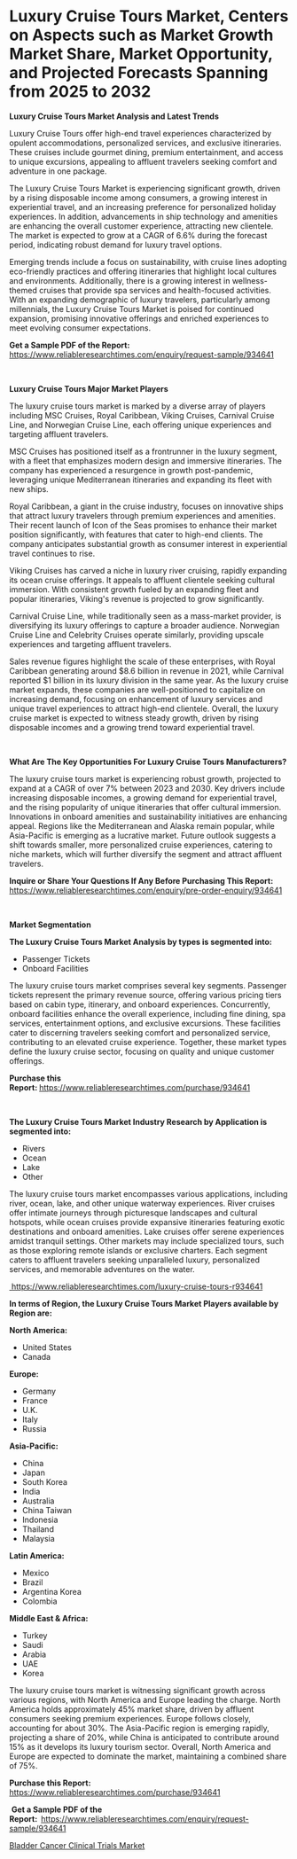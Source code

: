<p><h1>Luxury Cruise Tours Market, Centers on Aspects such as Market Growth Market Share, Market Opportunity, and Projected Forecasts Spanning from 2025 to 2032</h1></p><p><strong>Luxury Cruise Tours Market Analysis and Latest Trends</strong></p>
<p><p>Luxury Cruise Tours offer high-end travel experiences characterized by opulent accommodations, personalized services, and exclusive itineraries. These cruises include gourmet dining, premium entertainment, and access to unique excursions, appealing to affluent travelers seeking comfort and adventure in one package. </p><p>The Luxury Cruise Tours Market is experiencing significant growth, driven by a rising disposable income among consumers, a growing interest in experiential travel, and an increasing preference for personalized holiday experiences. In addition, advancements in ship technology and amenities are enhancing the overall customer experience, attracting new clientele. The market is expected to grow at a CAGR of 6.6% during the forecast period, indicating robust demand for luxury travel options. </p><p>Emerging trends include a focus on sustainability, with cruise lines adopting eco-friendly practices and offering itineraries that highlight local cultures and environments. Additionally, there is a growing interest in wellness-themed cruises that provide spa services and health-focused activities. With an expanding demographic of luxury travelers, particularly among millennials, the Luxury Cruise Tours Market is poised for continued expansion, promising innovative offerings and enriched experiences to meet evolving consumer expectations.</p></p>
<p><strong>Get a Sample PDF of the Report:&nbsp;</strong> <a href="https://www.reliableresearchtimes.com/enquiry/request-sample/934641?utm_campaign=3087&utm_medium=2&utm_source=Github&utm_content=ia&utm_term=07032025&utm_id=luxury-cruise-tours">https://www.reliableresearchtimes.com/enquiry/request-sample/934641</a></p>
<p>&nbsp;</p>
<p><strong>Luxury Cruise Tours Major Market Players</strong></p>
<p><p>The luxury cruise tours market is marked by a diverse array of players including MSC Cruises, Royal Caribbean, Viking Cruises, Carnival Cruise Line, and Norwegian Cruise Line, each offering unique experiences and targeting affluent travelers.</p><p>MSC Cruises has positioned itself as a frontrunner in the luxury segment, with a fleet that emphasizes modern design and immersive itineraries. The company has experienced a resurgence in growth post-pandemic, leveraging unique Mediterranean itineraries and expanding its fleet with new ships. </p><p>Royal Caribbean, a giant in the cruise industry, focuses on innovative ships that attract luxury travelers through premium experiences and amenities. Their recent launch of Icon of the Seas promises to enhance their market position significantly, with features that cater to high-end clients. The company anticipates substantial growth as consumer interest in experiential travel continues to rise.</p><p>Viking Cruises has carved a niche in luxury river cruising, rapidly expanding its ocean cruise offerings. It appeals to affluent clientele seeking cultural immersion. With consistent growth fueled by an expanding fleet and popular itineraries, Viking's revenue is projected to grow significantly.</p><p>Carnival Cruise Line, while traditionally seen as a mass-market provider, is diversifying its luxury offerings to capture a broader audience. Norwegian Cruise Line and Celebrity Cruises operate similarly, providing upscale experiences and targeting affluent travelers.</p><p>Sales revenue figures highlight the scale of these enterprises, with Royal Caribbean generating around $8.6 billion in revenue in 2021, while Carnival reported $1 billion in its luxury division in the same year. As the luxury cruise market expands, these companies are well-positioned to capitalize on increasing demand, focusing on enhancement of luxury services and unique travel experiences to attract high-end clientele. Overall, the luxury cruise market is expected to witness steady growth, driven by rising disposable incomes and a growing trend toward experiential travel.</p></p>
<p>&nbsp;</p>
<p><strong>What Are The Key Opportunities For Luxury Cruise Tours Manufacturers?</strong></p>
<p><p>The luxury cruise tours market is experiencing robust growth, projected to expand at a CAGR of over 7% between 2023 and 2030. Key drivers include increasing disposable incomes, a growing demand for experiential travel, and the rising popularity of unique itineraries that offer cultural immersion. Innovations in onboard amenities and sustainability initiatives are enhancing appeal. Regions like the Mediterranean and Alaska remain popular, while Asia-Pacific is emerging as a lucrative market. Future outlook suggests a shift towards smaller, more personalized cruise experiences, catering to niche markets, which will further diversify the segment and attract affluent travelers.</p></p>
<p><strong>Inquire or Share Your Questions If Any Before Purchasing This Report:</strong> <a href="https://www.reliableresearchtimes.com/enquiry/pre-order-enquiry/934641?utm_campaign=3087&utm_medium=2&utm_source=Github&utm_content=ia&utm_term=07032025&utm_id=luxury-cruise-tours">https://www.reliableresearchtimes.com/enquiry/pre-order-enquiry/934641</a></p>
<p>&nbsp;</p>
<p><strong>Market Segmentation</strong></p>
<p><strong>The Luxury Cruise Tours Market Analysis by types is segmented into:</strong></p>
<p><ul><li>Passenger Tickets</li><li>Onboard Facilities</li></ul></p>
<p><p>The luxury cruise tours market comprises several key segments. Passenger tickets represent the primary revenue source, offering various pricing tiers based on cabin type, itinerary, and onboard experiences. Concurrently, onboard facilities enhance the overall experience, including fine dining, spa services, entertainment options, and exclusive excursions. These facilities cater to discerning travelers seeking comfort and personalized service, contributing to an elevated cruise experience. Together, these market types define the luxury cruise sector, focusing on quality and unique customer offerings.</p></p>
<p><strong>Purchase this Report:&nbsp;</strong><a href="https://www.reliableresearchtimes.com/purchase/934641?utm_campaign=3087&utm_medium=2&utm_source=Github&utm_content=ia&utm_term=07032025&utm_id=luxury-cruise-tours">https://www.reliableresearchtimes.com/purchase/934641</a></p>
<p>&nbsp;</p>
<p><strong>The Luxury Cruise Tours Market Industry Research by Application is segmented into:</strong></p>
<p><ul><li>Rivers</li><li>Ocean</li><li>Lake</li><li>Other</li></ul></p>
<p><p>The luxury cruise tours market encompasses various applications, including river, ocean, lake, and other unique waterway experiences. River cruises offer intimate journeys through picturesque landscapes and cultural hotspots, while ocean cruises provide expansive itineraries featuring exotic destinations and onboard amenities. Lake cruises offer serene experiences amidst tranquil settings. Other markets may include specialized tours, such as those exploring remote islands or exclusive charters. Each segment caters to affluent travelers seeking unparalleled luxury, personalized services, and memorable adventures on the water.</p></p>
<p><a href="https://www.reliableresearchtimes.com/luxury-cruise-tours-r934641?utm_campaign=3087&utm_medium=2&utm_source=Github&utm_content=ia&utm_term=07032025&utm_id=luxury-cruise-tours">&nbsp;https://www.reliableresearchtimes.com/luxury-cruise-tours-r934641</a></p>
<p><strong>In terms of Region, the Luxury Cruise Tours Market Players available by Region are:</strong></p>
<p>
    <p> <strong> North America: </strong>
        <ul>
            <li>United States</li>
            <li>Canada</li>
        </ul>
        </p> 
    <p> <strong> Europe: </strong>
        <ul>
            <li>Germany</li>
            <li>France</li>
            <li>U.K.</li>
            <li>Italy</li>
            <li>Russia</li>
        </ul>
        </p> 
    <p> <strong> Asia-Pacific: </strong>
        <ul>
            <li>China</li>
            <li>Japan</li>
            <li>South Korea</li>
            <li>India</li>
            <li>Australia</li>
            <li>China Taiwan</li>
            <li>Indonesia</li>
            <li>Thailand</li>
            <li>Malaysia</li>
        </ul>
        </p> 
    <p> <strong> Latin America: </strong>
        <ul>
            <li>Mexico</li>
            <li>Brazil</li>
            <li>Argentina Korea</li>
            <li>Colombia</li>
        </ul>
        </p> 
    <p> <strong> Middle East & Africa: </strong>
        <ul>
            <li>Turkey</li>
            <li>Saudi</li>
            <li>Arabia</li>
            <li>UAE</li>
            <li>Korea</li>
        </ul>
    </p>
    </p>
<p><p>The luxury cruise tours market is witnessing significant growth across various regions, with North America and Europe leading the charge. North America holds approximately 45% market share, driven by affluent consumers seeking premium experiences. Europe follows closely, accounting for about 30%. The Asia-Pacific region is emerging rapidly, projecting a share of 20%, while China is anticipated to contribute around 15% as it develops its luxury tourism sector. Overall, North America and Europe are expected to dominate the market, maintaining a combined share of 75%.</p></p>
<p><strong>Purchase this Report: </strong><a href="https://www.reliableresearchtimes.com/purchase/934641?utm_campaign=3087&utm_medium=2&utm_source=Github&utm_content=ia&utm_term=07032025&utm_id=luxury-cruise-tours">https://www.reliableresearchtimes.com/purchase/934641</a></p>
<p>&nbsp;<strong>Get a Sample PDF of the Report:&nbsp;&nbsp;</strong><a href="https://www.reliableresearchtimes.com/enquiry/request-sample/934641?utm_campaign=3087&utm_medium=2&utm_source=Github&utm_content=ia&utm_term=07032025&utm_id=luxury-cruise-tours">https://www.reliableresearchtimes.com/enquiry/request-sample/934641</a></p>
<p><strong></strong></p>
<p><p><a href="https://github.com/doljanzwald/Market-Research-Report-List-1/blob/main/bladder-cancer-clinical-trials-market.md?utm_campaign=3087&utm_medium=2&utm_source=Github&utm_content=ia&utm_term=07032025&utm_id=luxury-cruise-tours">Bladder Cancer Clinical Trials Market</a></p></p>